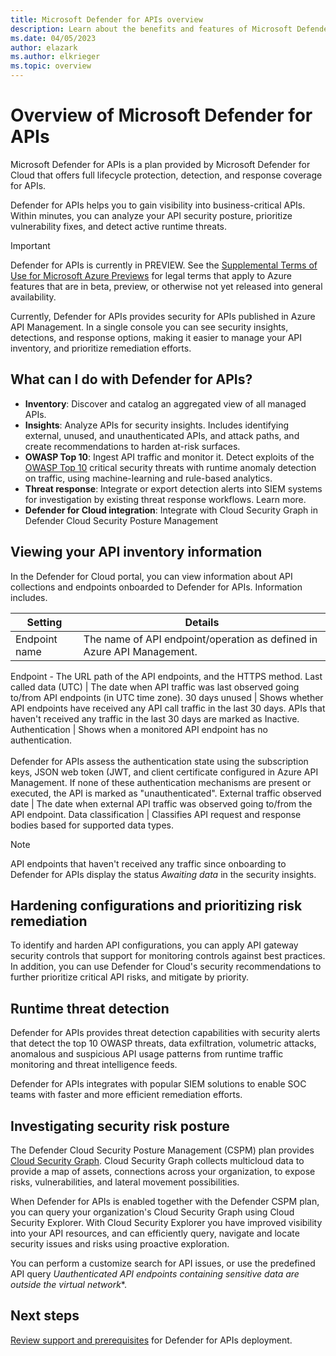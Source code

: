 ```yaml
---
title: Microsoft Defender for APIs overview
description: Learn about the benefits and features of Microsoft Defender for APIs
ms.date: 04/05/2023
author: elazark
ms.author: elkrieger
ms.topic: overview
---
```


# Overview of Microsoft Defender for APIs

Microsoft Defender for APIs is a plan provided by Microsoft Defender for Cloud that offers full lifecycle protection, detection, and response coverage for APIs.

Defender for APIs helps you to gain visibility into business-critical APIs. Within minutes, you can analyze your API security posture, prioritize vulnerability fixes, and detect active runtime threats.

> [!IMPORTANT]
> Defender for APIs is currently in PREVIEW.
> See the [Supplemental Terms of Use for Microsoft Azure Previews](https://azure.microsoft.com/support/legal/preview-supplemental-terms/) for legal terms that apply to Azure features that are in beta, preview, or otherwise not yet released into general availability.

Currently, Defender for APIs provides security for APIs published in Azure API Management. In a single console you can see security insights, detections, and response options, making it easier to manage your API inventory, and prioritize remediation efforts.

## What can I do with Defender for APIs?

- **Inventory**: Discover and catalog an aggregated view of all managed APIs.  
- **Insights**: Analyze APIs for security insights. Includes identifying external, unused, and unauthenticated APIs, and attack paths, and create recommendations to harden at-risk surfaces. 
- **OWASP Top 10**: Ingest API traffic and monitor it. Detect exploits of the [OWASP Top 10](https://owasp.org/www-project-top-ten/) critical security threats with runtime anomaly detection on traffic, using machine-learning and rule-based analytics. 
- **Threat response**: Integrate or export detection alerts into SIEM systems for investigation by existing threat response workflows. Learn more. 
- **Defender for Cloud integration**: Integrate with Cloud Security Graph in Defender Cloud Security Posture Management


## Viewing your API inventory information

In the Defender for Cloud portal, you can view information about API collections and endpoints onboarded to Defender for APIs. Information includes.

**Setting** | **Details**
--- | ---
Endpoint name | The name of API endpoint/operation as defined in Azure API Management.
Endpoint - The URL path of the API endpoints, and the HTTPS method. 
Last called data (UTC) | The date when API traffic was last observed going to/from API endpoints (in UTC time zone). 
30 days unused | Shows whether API endpoints have received any API call traffic in the last 30 days. APIs that haven't received any traffic in the last 30 days are marked as Inactive. 
Authentication | Shows when a monitored API endpoint has no authentication. <br/><br/> Defender for APIs assess the authentication state using the subscription keys, JSON web token (JWT, and client certificate configured in Azure API Management. If none of these authentication mechanisms are present or executed, the API is marked as "unauthenticated". 
External traffic observed date | The date when external API traffic was observed going to/from the API endpoint. 
Data classification | Classifies API request and response bodies based for supported data types. 

> [!NOTE]
> API endpoints that haven't received any traffic since onboarding to Defender for APIs display the status *Awaiting data* in the security insights.

## Hardening configurations and prioritizing risk remediation

To identify and harden API configurations, you can apply API gateway security controls that support for monitoring controls against best practices. In addition, you can use Defender for Cloud's security recommendations to further prioritize critical API risks, and mitigate by priority. 

## Runtime threat detection

Defender for APIs provides threat detection capabilities with security alerts that detect the top 10 OWASP threats, data exfiltration, volumetric attacks, anomalous and suspicious API usage patterns from runtime traffic monitoring and threat intelligence feeds.

Defender for APIs integrates with popular SIEM solutions to enable SOC teams with faster and more efficient remediation efforts.

## Investigating security risk posture

The Defender Cloud Security Posture Management (CSPM) plan provides [Cloud Security Graph](concept-attack-path.md). Cloud Security Graph collects multicloud data to provide a map of assets, connections across your organization, to expose risks, vulnerabilities, and lateral movement possibilities. 

When Defender for APIs is enabled together with the Defender CSPM plan, you can query your organization's Cloud Security Graph using Cloud Security Explorer. With Cloud Security Explorer you have improved visibility into your API resources, and can efficiently query, navigate and locate security issues and risks using proactive exploration.

You can perform a customize search for API issues, or use the predefined API query *Uauthenticated API endpoints containing sensitive data are outside the virtual network**.

## Next steps

[Review support and prerequisites](defender-for-apis-prepare.md) for Defender for APIs deployment.

